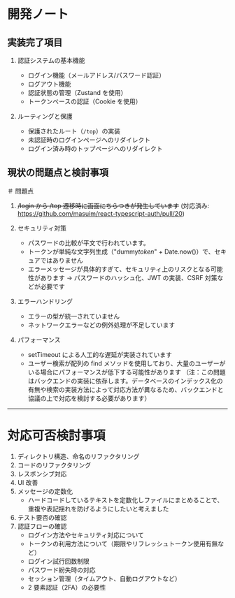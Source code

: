 # 開発ノート

## 実装完了項目

1. 認証システムの基本機能

   - ログイン機能（メールアドレス/パスワード認証）
   - ログアウト機能
   - 認証状態の管理（Zustand を使用）
   - トークンベースの認証（Cookie を使用）

2. ルーティングと保護

   - 保護されたルート（`/top`）の実装
   - 未認証時のログインページへのリダイレクト
   - ログイン済み時のトップページへのリダイレクト

## 現状の問題点と検討事項

＃ 問題点

1. ~~/login から /top 遷移時に画面にちらつきが発生しています~~ (対応済み: https://github.com/masuim/react-typescript-auth/pull/20)

2. セキュリティ対策
   - パスワードの比較が平文で行われています。
   - トークンが単純な文字列生成（"dummy*token*" + Date.now()）で、セキュアではありません
   - エラーメッセージが具体的すぎて、セキュリティ上のリスクとなる可能性があります
     → パスワードのハッシュ化、JWT の実装、CSRF 対策などが必要です
3. エラーハンドリング
   - エラーの型が統一されていません
   - ネットワークエラーなどの例外処理が不足しています
4. パフォーマンス
   - setTimeout による人工的な遅延が実装されています
   - ユーザー検索が配列の find メソッドを使用しており、大量のユーザーがいる場合にパフォーマンスが低下する可能性があります
     （注：この問題はバックエンドの実装に依存します。データベースのインデックス化の有無や検索の実装方法によって対応方法が異なるため、バックエンドと協議の上で対応を検討する必要があります）

---

# 対応可否検討事項

1. ディレクトリ構造、命名のリファクタリング
2. コードのリファクタリング
3. レスポンシブ対応
4. UI 改善
5. メッセージの定数化
   - ハードコードしているテキストを定数化しファイルにまとめることで、重複や表記揺れを防げるようにしたいと考えました
6. テスト要否の確認
7. 認証フローの確認
   - ログイン方法やセキュリティ対応について
   - トークンの利用方法について（期限やリフレッシュトークン使用有無など）
   - ログイン試行回数制限
   - パスワード紛失時の対応
   - セッション管理（タイムアウト、自動ログアウトなど）
   - 2 要素認証（2FA）の必要性
